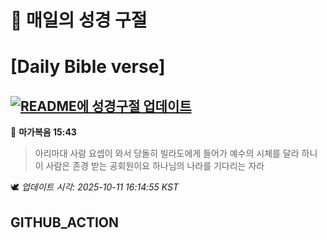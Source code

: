 # 🙏 매일의 성경 구절
# [Daily Bible verse]
## [![README에 성경구절 업데이트](https://github.com/DONGSUKA/first_test/actions/workflows/update-readme-bible.yml/badge.svg)](https://github.com/DONGSUKA/first_test/actions/workflows/update-readme-bible.yml)
<!-- START_BIBLE_VERSE -->
📖 **마가복음 15:43**
> 아리마대 사람 요셉이 와서 당돌히 빌라도에게 들어가 예수의 시체를 달라 하니 이 사람은 존경 받는 공회원이요 하나님의 나라를 기다리는 자라

🕊️ _업데이트 시각: 2025-10-11 16:14:55 KST_
  <!-- END_BIBLE_VERSE -->
## GITHUB_ACTION
